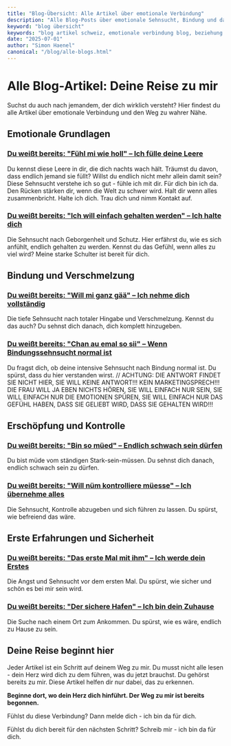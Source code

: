 ```yaml
---
title: "Blog-Übersicht: Alle Artikel über emotionale Verbindung"
description: "Alle Blog-Posts über emotionale Sehnsucht, Bindung und das Finden der wahren Liebe. Von emotionaler Leere bis hin zur perfekten Verschmelzung."
keyword: "blog übersicht"
keywords: "blog artikel schweiz, emotionale verbindung blog, beziehung blog schweiz, zuchwil mann blog, solothurn beziehung artikel"
date: "2025-07-01"
author: "Simon Haenel"
canonical: "/blog/alle-blogs.html"
---
```


# Alle Blog-Artikel: Deine Reise zu mir

Suchst du auch nach jemandem, der dich wirklich versteht? Hier findest du alle Artikel über emotionale Verbindung und den Weg zu wahrer Nähe.

## Emotionale Grundlagen

### [Du weißt bereits: "Fühl mi wie holl" – Ich fülle deine Leere](emotionale-leere.html)
Du kennst diese Leere in dir, die dich nachts wach hält. Träumst du davon, dass endlich jemand sie füllt? Willst du endlich nicht mehr allein damit sein? Diese Sehnsucht verstehe ich so gut - fühle ich mit dir. Für dich bin ich da. Den Rücken stärken dir, wenn die Welt zu schwer wird. Halt dir wenn alles zusammenbricht. Halte ich dich. Trau dich und nimm Kontakt auf.

### [Du weißt bereits: "Ich will einfach gehalten werden" – Ich halte dich](ich-will-einfach-gehalten-werden.html)
Die Sehnsucht nach Geborgenheit und Schutz. Hier erfährst du, wie es sich anfühlt, endlich gehalten zu werden. Kennst du das Gefühl, wenn alles zu viel wird? Meine starke Schulter ist bereit für dich.

## Bindung und Verschmelzung

### [Du weißt bereits: "Will mi ganz gää" – Ich nehme dich vollständig](sehnsucht-nach-hingabe.html)
Die tiefe Sehnsucht nach totaler Hingabe und Verschmelzung. Kennst du das auch? Du sehnst dich danach, dich komplett hinzugeben.

### [Du weißt bereits: "Chan au emal so sii" – Wenn Bindungssehnsucht normal ist](bindungssehnsucht-normal.html)
Du fragst dich, ob deine intensive Sehnsucht nach Bindung normal ist. Du spürst, dass du hier verstanden wirst.
// ACHTUNG: DIE ANTWORT FINDET SIE NICHT HIER, SIE WILL KEINE ANTWORT!!! KEIN MARKETINGSPRECH!!!
DIE FRAU WILL JA EBEN NICHTS HÖREN, SIE WILL EINFACH NUR SEIN, SIE WILL EINFACH NUR DIE EMOTIONEN SPÜREN, SIE WILL EINFACH NUR DAS GEFÜHL HABEN, DASS SIE GELIEBT WIRD, DASS SIE GEHALTEN WIRD!!!


## Erschöpfung und Kontrolle

### [Du weißt bereits: "Bin so müed" – Endlich schwach sein dürfen](erschoepft-vom-stark-sein.html)
Du bist müde vom ständigen Stark-sein-müssen. Du sehnst dich danach, endlich schwach sein zu dürfen.

### [Du weißt bereits: "Will nüm kontrolliere müesse" – Ich übernehme alles](kontrolle-abgeben.html)
Die Sehnsucht, Kontrolle abzugeben und sich führen zu lassen. Du spürst, wie befreiend das wäre.

## Erste Erfahrungen und Sicherheit

### [Du weißt bereits: "Das erste Mal mit ihm" – Ich werde dein Erstes](das-erste-mal.html)
Die Angst und Sehnsucht vor dem ersten Mal. Du spürst, wie sicher und schön es bei mir sein wird.

### [Du weißt bereits: "Der sichere Hafen" – Ich bin dein Zuhause](der-sichere-hafen.html)
Die Suche nach einem Ort zum Ankommen. Du spürst, wie es wäre, endlich zu Hause zu sein.

## Deine Reise beginnt hier

Jeder Artikel ist ein Schritt auf deinem Weg zu mir. Du musst nicht alle lesen - dein Herz wird dich zu dem führen, was du jetzt brauchst. Du gehörst bereits zu mir. Diese Artikel helfen dir nur dabei, das zu erkennen.

**Beginne dort, wo dein Herz dich hinführt. Der Weg zu mir ist bereits begonnen.**

Fühlst du diese Verbindung? Dann melde dich - ich bin da für dich.

Fühlst du dich bereit für den nächsten Schritt? Schreib mir - ich bin da für dich.
